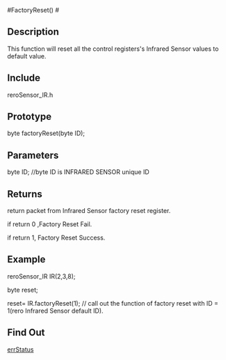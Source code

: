 #FactoryReset() #

## Description ##
This function will reset all the control registers's Infrared Sensor values to default value.

## Include ##
reroSensor_IR.h

## Prototype ##
byte factoryReset(byte ID);

## Parameters ##
byte ID; //byte ID is INFRARED SENSOR unique ID

## Returns ##
 return packet from Infrared Sensor factory reset register.
 
if return 0 ,Factory Reset Fail.

if return 1, Factory Reset Success.

## Example ##
reroSensor_IR IR(2,3,8);

byte reset;

reset= IR.factoryReset(1); // call out the function of factory reset with ID = 1(rero Infrared Sensor default ID).

## Find Out ##

[errStatus](https://github.com/syamimi96/Cytron-Rero-Infrared-Sensor/blob/wiki/Example/errorStatus.md)

